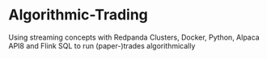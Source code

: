 # Algorithmic-Trading
Using streaming concepts with Redpanda Clusters, Docker, Python, Alpaca API8 and Flink SQL to run (paper-)trades algorithmically
